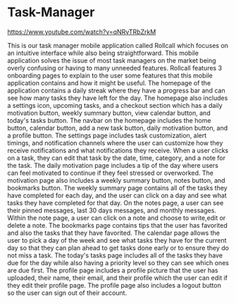 # Task-Manager
https://www.youtube.com/watch?v=qNRvTRbZrkM

This is our task manager mobile application called Rollcall which focuses on an intuitive interface while also being straightforward. This mobile application solves the issue of most task managers on the market being overly confusing or having to many unneeded features. Rollcall features 3 onboarding pages to explain to the user some features that this mobile application contains and how it might be useful. The homepage of the application contains a daily streak where they have a progress bar and can see how many tasks they have left for the day. The homepage also includes a settings icon, upcoming tasks, and a checkout section which has a daily motivation button, weekly summary button, view calendar button, and today's tasks button. The navbar on the homepage includes the home button, calendar button, add a new task button, daily motivation button, and a profile button. The settings page includes task customization, alert timings, and notification channels where the user can customize how they receive notifications and what notifications they receive. When a user clicks on a task, they can edit that task by the date, time, category, and a note for the task. The daily motivation page includes a tip of the day where users can feel motivated to continue if they feel stressed or overworked. The motivation page also includes a weekly summary button, notes button, and bookmarks button. The weekly summary page contains all of the tasks they have completed for each day, and the user can click on a day and see what tasks they have completed for that day. On the notes page, a user can see their pinned messages, last 30 days messages, and monthly messages. Within the note page, a user can click on a note and choose to write,edit or delete a note. The bookmarks page contains tips that the user has favorited and also the tasks that they have favorited. The calendar page allows the user to pick a day of the week and see what tasks they have for the current day so that they can plan ahead to get tasks done early or to ensure they do not miss a task. The today's tasks page includes all of the tasks they have due for the day while also having a priority level so they can see which ones are due first. The profile page includes a profile picture that the user has uploaded, their name, their email, and their profile which the user can edit if they edit their profile page. The profile page also includes a logout button so the user can sign out of their account.
